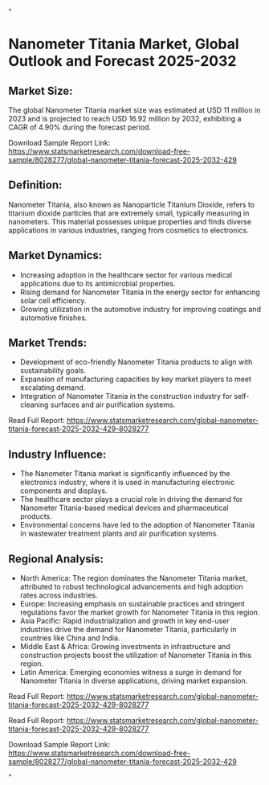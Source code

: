 "<h1>Nanometer Titania Market, Global Outlook and Forecast 2025-2032</h1>

<h2>Market Size:</h2>
<p>The global Nanometer Titania market size was estimated at USD 11 million in 2023 and is projected to reach USD 16.92 million by 2032, exhibiting a CAGR of 4.90% during the forecast period.</p>
<p>Download Sample Report Link: <a href='https://www.statsmarketresearch.com/download-free-sample/8028277/global-nanometer-titania-forecast-2025-2032-429'>https://www.statsmarketresearch.com/download-free-sample/8028277/global-nanometer-titania-forecast-2025-2032-429</a></p>

<h2>Definition:</h2>
<p>Nanometer Titania, also known as Nanoparticle Titanium Dioxide, refers to titanium dioxide particles that are extremely small, typically measuring in nanometers. This material possesses unique properties and finds diverse applications in various industries, ranging from cosmetics to electronics.</p>

<h2>Market Dynamics:</h2>
<ul>
<li>Increasing adoption in the healthcare sector for various medical applications due to its antimicrobial properties.</li>
<li>Rising demand for Nanometer Titania in the energy sector for enhancing solar cell efficiency.</li>
<li>Growing utilization in the automotive industry for improving coatings and automotive finishes.</li>
</ul>

<h2>Market Trends:</h2>
<ul>
<li>Development of eco-friendly Nanometer Titania products to align with sustainability goals.</li>
<li>Expansion of manufacturing capacities by key market players to meet escalating demand.</li>
<li>Integration of Nanometer Titania in the construction industry for self-cleaning surfaces and air purification systems.</li>
</ul>
<p>Read Full Report: <a href='https://www.statsmarketresearch.com/global-nanometer-titania-forecast-2025-2032-429-8028277'>https://www.statsmarketresearch.com/global-nanometer-titania-forecast-2025-2032-429-8028277</a></p>

<h2>Industry Influence:</h2>
<ul>
<li>The Nanometer Titania market is significantly influenced by the electronics industry, where it is used in manufacturing electronic components and displays.</li>
<li>The healthcare sector plays a crucial role in driving the demand for Nanometer Titania-based medical devices and pharmaceutical products.</li>
<li>Environmental concerns have led to the adoption of Nanometer Titania in wastewater treatment plants and air purification systems.</li>
</ul>

<h2>Regional Analysis:</h2>
<ul>
<li>North America: The region dominates the Nanometer Titania market, attributed to robust technological advancements and high adoption rates across industries.</li>
<li>Europe: Increasing emphasis on sustainable practices and stringent regulations favor the market growth for Nanometer Titania in this region.</li>
<li>Asia Pacific: Rapid industrialization and growth in key end-user industries drive the demand for Nanometer Titania, particularly in countries like China and India.</li>
<li>Middle East & Africa: Growing investments in infrastructure and construction projects boost the utilization of Nanometer Titania in this region.</li>
<li>Latin America: Emerging economies witness a surge in demand for Nanometer Titania in diverse applications, driving market expansion.</li>
</ul>
<p>Read Full Report: <a href='https://www.statsmarketresearch.com/global-nanometer-titania-forecast-2025-2032-429-8028277'>https://www.statsmarketresearch.com/global-nanometer-titania-forecast-2025-2032-429-8028277</a></p>

<p>Read Full Report: <a href='https://www.statsmarketresearch.com/global-nanometer-titania-forecast-2025-2032-429-8028277'>https://www.statsmarketresearch.com/global-nanometer-titania-forecast-2025-2032-429-8028277</a></p>
<p>Download Sample Report Link: <a href='https://www.statsmarketresearch.com/download-free-sample/8028277/global-nanometer-titania-forecast-2025-2032-429'>https://www.statsmarketresearch.com/download-free-sample/8028277/global-nanometer-titania-forecast-2025-2032-429</a></p>"
